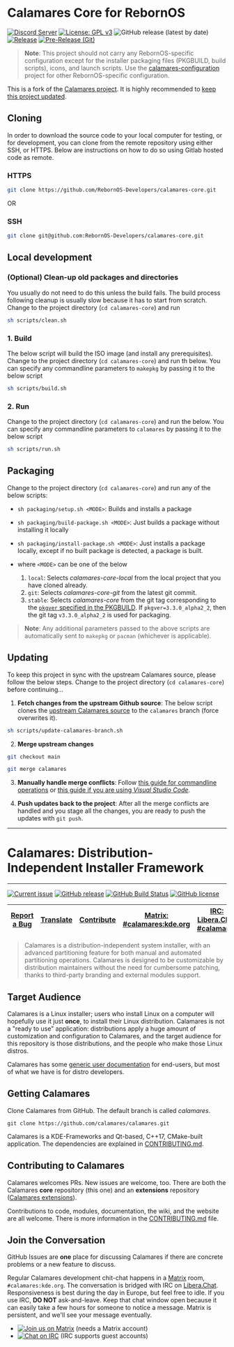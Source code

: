 <!-- SPDX-FileCopyrightText: no
     SPDX-License-Identifier: CC0-1.0
-->
# Calamares Core for RebornOS

[![Discord Server](https://dcbadge.vercel.app/api/server/cU5s6MPpQH?style=flat)](https://discord.gg/cU5s6MPpQH)
[![License: GPL v3](https://img.shields.io/badge/License-GPLv3-blue.svg)](https://www.gnu.org/licenses/gpl-3.0)
![GitHub release (latest by date)](https://img.shields.io/github/v/release/rebornos-developers/calamares-core)
[![Release](https://github.com/RebornOS-Developers/calamares-core/actions/workflows/release.yml/badge.svg)](https://github.com/RebornOS-Developers/calamares-core/actions/workflows/release.yml)
[![Pre-Release (Git)](https://github.com/RebornOS-Developers/calamares-core/actions/workflows/pre_release.yml/badge.svg)](https://github.com/RebornOS-Developers/calamares-core/actions/workflows/pre_release.yml)

> **Note**: This project should not carry any RebornOS-specific configuration except for the installer packaging files (PKGBUILD, build scripts), icons, and launch scripts. Use the [calamares-configuration](https://github.com/RebornOS-Developers/calamares-configuration) project for other RebornOS-specific configuration.

This is a fork of the [Calamares project](https://github.com/calamares/calamares). It is highly recommended to [keep this project updated](https://github.com/RebornOS-Developers/calamares-core#updating).

## Cloning

In order to download the source code to your local computer for testing, or for development, you can clone from the remote repository using either SSH, or HTTPS. Below are instructions on how to do so using Gitlab hosted code as remote.

### HTTPS

```bash
git clone https://github.com/RebornOS-Developers/calamares-core.git 
```

OR

### SSH

```bash
git clone git@github.com:RebornOS-Developers/calamares-core.git
```

## Local development

### (Optional) Clean-up old packages and directories

You usually do not need to do this unless the build fails.
The build process following cleanup is usually slow because it has to start from scratch. Change to the project directory (`cd calamares-core`) and run
```bash
sh scripts/clean.sh
```

### 1. Build

The below script will build the ISO image (and install any prerequisites). Change to the project directory (`cd calamares-core`) and run th below. You can specify any commandline parameters to `makepkg` by passing it to the below script

```bash
sh scripts/build.sh
```

### 2. Run
Change to the project directory (`cd calamares-core`) and run the below. You can specify any commandline parameters to `calamares` by passing it to the below script

```bash
sh scripts/run.sh
```

## Packaging

Change to the project directory (`cd calamares-core`) and run any of the below scripts:
- `sh packaging/setup.sh <MODE>`: Builds and installs a package
- `sh packaging/build-package.sh <MODE>`: Just builds a package without installing it locally
- `sh packaging/install-package.sh <MODE>`: Just installs a package locally, except if no built package is detected, a package is built.

- where `<MODE>` can be one of the below
     1. `local`: Selects *calamares-core-local* from the local project that you have cloned already.
     2. `git`: Selects *calamares-core-git* from the latest git commit.
     3. `stable`: Selects *calamares-core* from the git tag corresponding to the [`pkgver` specified in the PKGBUILD](https://github.com/RebornOS-Developers/calamares-core/blob/main/packaging/calamares-core/PKGBUILD#L4). If `pkgver=3.3.0_alpha2_2`, then the git tag `v3.3.0_alpha2_2` is used for packaging. 
     
> **Note**: Any additional parameters passed to the above scripts are automatically sent to `makepkg` or `pacman` (whichever is applicable).

## Updating

To keep this project in sync with the upstream Calamares source, please follow the below steps. Change to the project directory (`cd calamares-core`) before continuing...

1. **Fetch changes from the upstream Github source**: The below script clones the [upstream Calamares source](https://github.com/calamares/calamares) to the `calamares` branch (force overwrites it).
```sh
sh scripts/update-calamares-branch.sh
```

2. **Merge upstream changes**
```sh
git checkout main

git merge calamares
```

3. **Manually handle merge conflicts**: Follow [this guide for commandline operations](https://www.atlassian.com/git/tutorials/using-branches/merge-conflicts) or [this guide if you are using *Visual Studio Code*](https://code.visualstudio.com/docs/sourcecontrol/overview#_merge-conflicts).

4. **Push updates back to the project**: After all the merge conflicts are handled and you stage all the changes, you are ready to push the updates with `git push`.

---

# Calamares: Distribution-Independent Installer Framework
---------

[![Current issue](https://img.shields.io/badge/issue-in_progress-FE9B48)](https://github.com/calamares/calamares/labels/hacking%3A%20in-progress)
[![GitHub release](https://img.shields.io/github/release/calamares/calamares.svg)](https://github.com/calamares/calamares/releases)
[![GitHub Build Status](https://img.shields.io/github/actions/workflow/status/calamares/calamares/push.yml)](https://github.com/calamares/calamares/actions?query=workflow%3Aci)
[![GitHub license](https://img.shields.io/badge/license-Multiple-green)](https://github.com/calamares/calamares/tree/calamares/LICENSES)


| [Report a Bug](https://github.com/calamares/calamares/issues/new) | [Translate](https://app.transifex.com/calamares/calamares/) | [Contribute](CONTRIBUTING.md) | [Matrix: #calamares:kde.org](https://webchat.kde.org/#/room/%23calamares:kde.org) | [IRC: Libera.Chat #calamares](https://kiwiirc.com/client/irc.libera.chat/#calamares) | [Wiki](https://github.com/calamares/calamares/wiki) |
|:--:|:--:|:--:|:--:|:--:|:--:|


> Calamares is a distribution-independent system installer, with an advanced partitioning
> feature for both manual and automated partitioning operations. Calamares is designed to
> be customizable by distribution maintainers without the need for cumbersome patching,
> thanks to third-party branding and external modules support.

## Target Audience

Calamares is a Linux installer; users who install Linux on a computer will hopefully
use it just **once**, to install their Linux distribution. Calamares is not
a "ready to use" application: distributions apply a huge amount of customization
and configuration to Calamares, and the target audience for this repository
is those distributions, and the people who make those Linux distros.

Calamares has some [generic user documentation](https://calamares.io/docs/users-guide/)
for end-users, but most of what we have is for distro developers.

## Getting Calamares

Clone Calamares from GitHub. The default branch is called *calamares*.

```
git clone https://github.com/calamares/calamares.git
```

Calamares is a KDE-Frameworks and Qt-based, C++17, CMake-built application.
The dependencies are explained in [CONTRIBUTING.md](CONTRIBUTING.md).

## Contributing to Calamares

Calamares welcomes PRs. New issues are welcome, too.
There are both the Calamares **core** repository (this one)
and an **extensions** repository ([Calamares extensions](https://github.com/calamares/calamares-extensions)).

Contributions to code, modules, documentation, the wiki, and the website are all welcome.
There is more information in the [CONTRIBUTING.md](CONTRIBUTING.md) file.

## Join the Conversation

GitHub Issues are **one** place for discussing Calamares if there are concrete
problems or a new feature to discuss.

Regular Calamares development chit-chat happens in a [Matrix](https://matrix.org/)
room, `#calamares:kde.org`. The conversation is bridged with IRC
on [Libera.Chat](https://libera.chat/).
Responsiveness is best during the day
in Europe, but feel free to idle. If you use IRC, **DO NOT** ask-and-leave. Keep
that chat window open because it can easily take a few hours for
someone to notice a message.
Matrix is persistent, and we'll see your message eventually.

* [![Join us on Matrix](https://img.shields.io/badge/Matrix-%23calamares:kde.org-blue)](https://webchat.kde.org/#/room/%23calamares:kde.org) (needs a Matrix account)
* [![Chat on IRC](https://img.shields.io/badge/IRC-Libera.Chat%20%23calamares-green)](https://kiwiirc.com/client/irc.libera.chat/#calamares) (IRC supports guest accounts)
